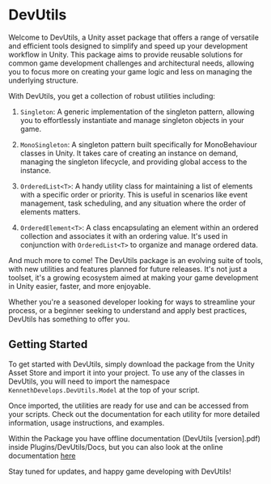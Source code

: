 # DevUtils
Welcome to DevUtils, a Unity asset package that offers a range of versatile and efficient tools designed to simplify and speed up your development workflow in Unity. This package aims to provide reusable solutions for common game development challenges and architectural needs, allowing you to focus more on creating your game logic and less on managing the underlying structure.

With DevUtils, you get a collection of robust utilities including:

1. `Singleton`: A generic implementation of the singleton pattern, allowing you to effortlessly instantiate and manage singleton objects in your game.

2. `MonoSingleton`: A singleton pattern built specifically for MonoBehaviour classes in Unity. It takes care of creating an instance on demand, managing the singleton lifecycle, and providing global access to the instance.

3. `OrderedList<T>`: A handy utility class for maintaining a list of elements with a specific order or priority. This is useful in scenarios like event management, task scheduling, and any situation where the order of elements matters.

4. `OrderedElement<T>`: A class encapsulating an element within an ordered collection and associates it with an ordering value. It's used in conjunction with `OrderedList<T>` to organize and manage ordered data.

And much more to come! The DevUtils package is an evolving suite of tools, with new utilities and features planned for future releases. It's not just a toolset, it's a growing ecosystem aimed at making your game development in Unity easier, faster, and more enjoyable.

Whether you're a seasoned developer looking for ways to streamline your process, or a beginner seeking to understand and apply best practices, DevUtils has something to offer you.

## Getting Started

To get started with DevUtils, simply download the package from the Unity Asset Store and import it into your project. To use any of the classes in DevUtils, you will need to import the namespace `KennethDevelops.DevUtils.Model` at the top of your script.

Once imported, the utilities are ready for use and can be accessed from your scripts. Check out the documentation for each utility for more detailed information, usage instructions, and examples.

Within the Package you have offline documentation (DevUtils \[version\].pdf) inside Plugins/DevUtils/Docs, but you can also look at the online documentation [here](https://github.com/kennethdevelops/DevUtilsDocs/wiki)

Stay tuned for updates, and happy game developing with DevUtils!
